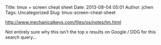Title: tmux + screen cheat sheet
Date: 2013-08-04 05:01
Author: jchen
Tags: Uncategorized
Slug: tmux-screen-cheat-sheet

<http://www.mechanicalkeys.com/files/os/notes/tm.html>

Not entirely sure why this isn't the top x results on Google / DDG for
this search query...
